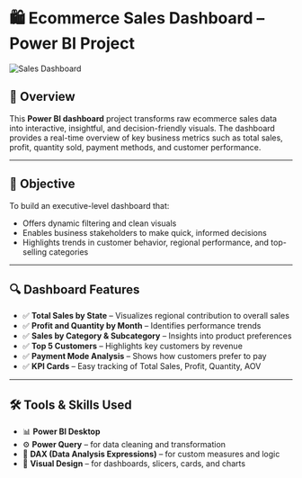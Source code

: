 # 🛍️ Ecommerce Sales Dashboard – Power BI Project

![Sales Dashboard](<img width="1335" height="751" alt="Dashboard image" src="https://github.com/user-attachments/assets/b45a2c80-077a-43e2-a107-cfce9792c4ca" />)

## 📌 Overview

This **Power BI dashboard** project transforms raw ecommerce sales data into interactive, insightful, and decision-friendly visuals. The dashboard provides a real-time overview of key business metrics such as total sales, profit, quantity sold, payment methods, and customer performance.

---

## 🎯 Objective

To build an executive-level dashboard that:
- Offers dynamic filtering and clean visuals
- Enables business stakeholders to make quick, informed decisions
- Highlights trends in customer behavior, regional performance, and top-selling categories

---

## 🔍 Dashboard Features

- ✅ **Total Sales by State** – Visualizes regional contribution to overall sales  
- ✅ **Profit and Quantity by Month** – Identifies performance trends  
- ✅ **Sales by Category & Subcategory** – Insights into product preferences  
- ✅ **Top 5 Customers** – Highlights key customers by revenue  
- ✅ **Payment Mode Analysis** – Shows how customers prefer to pay  
- ✅ **KPI Cards** – Easy tracking of Total Sales, Profit, Quantity, AOV

---

## 🛠️ Tools & Skills Used

- 📊 **Power BI Desktop**
- ⚙️ **Power Query** – for data cleaning and transformation  
- 📐 **DAX (Data Analysis Expressions)** – for custom measures and logic  
- 🎨 **Visual Design** – for dashboards, slicers, cards, and charts  
